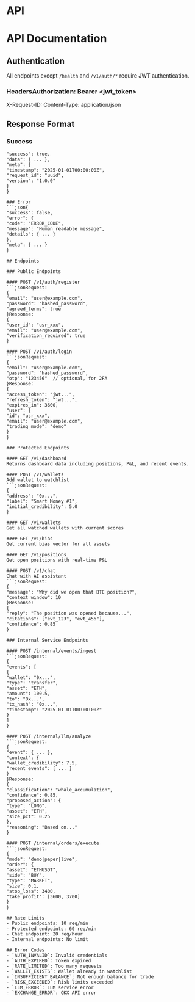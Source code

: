 # API
# API Documentation

## Authentication
All endpoints except `/health` and `/v1/auth/*` require JWT authentication.

### HeadersAuthorization: Bearer <jwt_token>
X-Request-ID: <uuid>
Content-Type: application/json

## Response Format
### Success
```json{
"success": true,
"data": { ... },
"meta": {
"timestamp": "2025-01-01T00:00:00Z",
"request_id": "uuid",
"version": "1.0.0"
}
}

### Error
```json{
"success": false,
"error": {
"code": "ERROR_CODE",
"message": "Human readable message",
"details": { ... }
},
"meta": { ... }
}

## Endpoints

### Public Endpoints

#### POST /v1/auth/register
```jsonRequest:
{
"email": "user@example.com",
"password": "hashed_password",
"agreed_terms": true
}Response:
{
"user_id": "usr_xxx",
"email": "user@example.com",
"verification_required": true
}

#### POST /v1/auth/login
```jsonRequest:
{
"email": "user@example.com",
"password": "hashed_password",
"otp": "123456"  // optional, for 2FA
}Response:
{
"access_token": "jwt...",
"refresh_token": "jwt...",
"expires_in": 3600,
"user": {
"id": "usr_xxx",
"email": "user@example.com",
"trading_mode": "demo"
}
}

### Protected Endpoints

#### GET /v1/dashboard
Returns dashboard data including positions, P&L, and recent events.

#### POST /v1/wallets
Add wallet to watchlist
```jsonRequest:
{
"address": "0x...",
"label": "Smart Money #1",
"initial_credibility": 5.0
}

#### GET /v1/wallets
Get all watched wallets with current scores

#### GET /v1/bias
Get current bias vector for all assets

#### GET /v1/positions
Get open positions with real-time P&L

#### POST /v1/chat
Chat with AI assistant
```jsonRequest:
{
"message": "Why did we open that BTC position?",
"context_window": 10
}Response:
{
"reply": "The position was opened because...",
"citations": ["evt_123", "evt_456"],
"confidence": 0.85
}

### Internal Service Endpoints

#### POST /internal/events/ingest
```jsonRequest:
{
"events": [
{
"wallet": "0x...",
"type": "transfer",
"asset": "ETH",
"amount": 100.5,
"to": "0x...",
"tx_hash": "0x...",
"timestamp": "2025-01-01T00:00:00Z"
}
]
}

#### POST /internal/llm/analyze
```jsonRequest:
{
"event": { ... },
"context": {
"wallet_credibility": 7.5,
"recent_events": [ ... ]
}
}Response:
{
"classification": "whale_accumulation",
"confidence": 0.85,
"proposed_action": {
"type": "LONG",
"asset": "ETH",
"size_pct": 0.25
},
"reasoning": "Based on..."
}

#### POST /internal/orders/execute
```jsonRequest:
{
"mode": "demo|paper|live",
"order": {
"asset": "ETHUSDT",
"side": "BUY",
"type": "MARKET",
"size": 0.1,
"stop_loss": 3400,
"take_profit": [3600, 3700]
}
}

## Rate Limits
- Public endpoints: 10 req/min
- Protected endpoints: 60 req/min  
- Chat endpoint: 20 req/hour
- Internal endpoints: No limit

## Error Codes
- `AUTH_INVALID`: Invalid credentials
- `AUTH_EXPIRED`: Token expired
- `RATE_LIMITED`: Too many requests
- `WALLET_EXISTS`: Wallet already in watchlist
- `INSUFFICIENT_BALANCE`: Not enough balance for trade
- `RISK_EXCEEDED`: Risk limits exceeded
- `LLM_ERROR`: LLM service error
- `EXCHANGE_ERROR`: OKX API error
